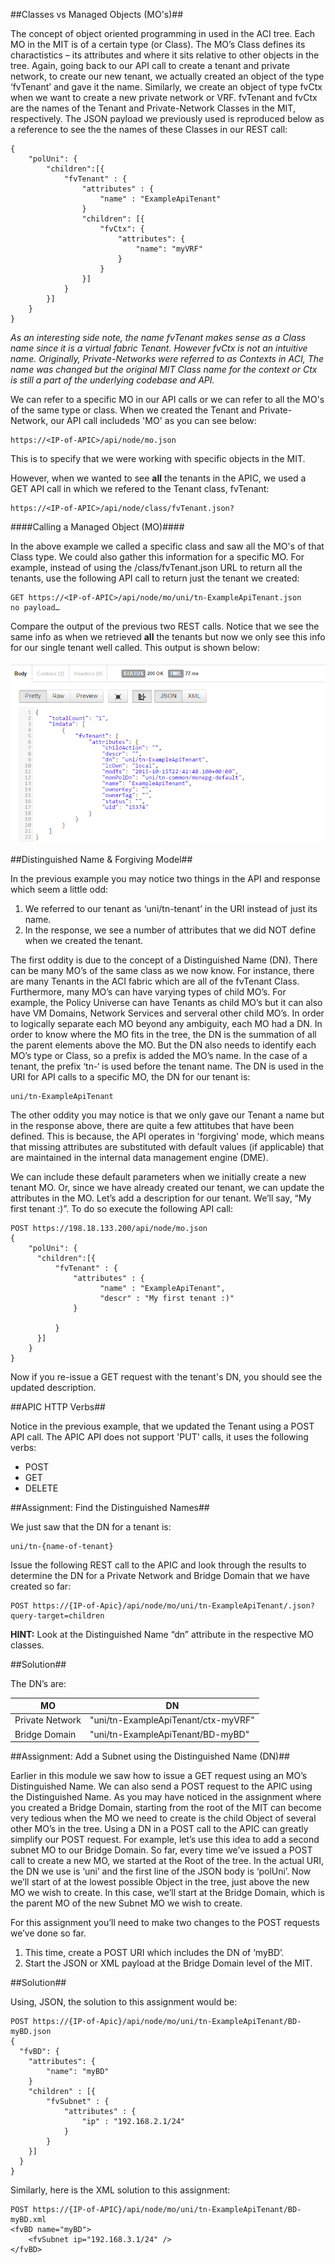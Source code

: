 ##Classes vs Managed Objects (MO's)##

The concept of object oriented programming in used in the ACI tree. Each MO in the MIT is of a certain type (or Class).  The MO’s Class defines its charactistics – its attributes and where it sits relative to other objects in the tree.  Again, going back to our API call to create a tenant and private network, to create our new tenant, we actually created an object of the type ‘fvTenant’ and gave it the name.  Similarly, we create an object of type fvCtx when we want to create a new private network or VRF.  fvTenant and fvCtx are the names of the Tenant and Private-Network Classes in the MIT, respectively.  The JSON payload we previously used is reproduced below as a reference to see the the names of these Classes in our REST call:

```
{
	"polUni": {
      	"children":[{
          	"fvTenant" : {
              	"attributes" : {
                  	"name" : "ExampleApiTenant"
              	}
              	"children": [{
              		"fvCtx": {
                        "attributes": {
                            "name": "myVRF"
                        }
                    }
              	}]
          	}
      	}]
	}
}
```

*As an interesting side note, the name fvTenant makes sense as a Class name since it is a virtual fabric Tenant. However fvCtx is not an intuitive name.  Originally, Private-Networks were referred to as Contexts in ACI, The name was changed but the original MIT Class name for the context or Ctx is still a part of the underlying codebase and API.*

We can refer to a specific MO in our API calls or we can refer to all the MO's of the same type or class. When we created the Tenant and Private-Network, our API call includeds 'MO' as you can see below:

```
https://<IP-of-APIC>/api/node/mo.json
```

This is to specify that we were working with specific objects in the MIT.

However, when we wanted to see **all** the tenants in the APIC, we used a GET API call in which we refered to the Tenant class, fvTenant:

```
https://<IP-of-APIC>/api/node/class/fvTenant.json?
```  

####Calling a Managed Object (MO)####

In the above example we called a specific class and saw all the MO's of that Class type.  We could also gather this information for a specific MO. For example, instead of using the /class/fvTenant.json URL to return all the tenants, use the following API call to return just the tenant we created:

```
GET https://<IP-of-APIC>/api/node/mo/uni/tn-ExampleApiTenant.json
no payload…
```


Compare the output of the previous two REST calls. Notice that we see the same info as when we retrieved **all** the tenants but now we only see this info for our single tenant well called.  This output is shown below:

![Single Tenant Return](https://github.com/bgosselin/ACI-Learning-Modules/blob/master/Foundation/Module%202%20-%20API%20Overview/Content/tenantAPIReturn.png)

##Distinguished Name & Forgiving Model##

In the previous example you may notice two things in the API and response which seem a little odd:
1. We referred to our tenant as ‘uni/tn-tenant’ in the URI instead of just its name.
2. In the response, we see a number of attributes that we did NOT define when we created the tenant.

The first oddity is due to the concept of a Distinguished Name (DN).  There can be many MO’s of the same class as we now know. For instance, there are many Tenants in the ACI fabric which are all of the fvTenant Class.  Furthermore, many MO’s can have varying types of child MO’s. For example, the Policy Universe can have Tenants as child MO’s but it can also have VM Domains, Network Services and serveral other child MO’s. In order to logically separate each MO beyond any ambiguity, each MO had a DN.  In order to know where the MO fits in the tree, the DN is the summation of all the parent elements above the MO.  But the DN also needs to identify each MO’s type or Class, so a prefix is added the MO’s name.  In the case of a tenant, the prefix ‘tn-‘ is used before the tenant name. The DN is used in the URI for API calls to a specific MO, the DN for our tenant is:

```
uni/tn-ExampleApiTenant
```

The other oddity you may notice is that we only gave our Tenant a name but in the response above, there are quite a few attitubes that have been defined.  This is because, the API operates in 'forgiving' mode, which means that missing attributes are substituted with default values (if applicable) that are maintained in the internal data management engine (DME).

We can include these default parameters when we initially create a new tenant MO.  Or, since we have already created our tenant, we can update the attributes in the MO. Let’s add a description for our tenant.  We’ll say, “My first tenant :)”.  To do so execute the following API call:

```
POST https://198.18.133.200/api/node/mo.json
{
	"polUni": {
      "children":[{
          "fvTenant" : {
              "attributes" : {
                  	"name" : "ExampleApiTenant",
                    "descr" : "My first tenant :)"
              }
              
          }
      }]
	}
} 
```

Now if you re-issue a GET request with the tenant's DN, you should see the updated description.

##APIC HTTP Verbs##

Notice in the previous example, that we updated the Tenant using a POST API call.  The APIC API does not support 'PUT' calls, it uses the following verbs:
- POST
- GET
- DELETE

##Assignment: Find the Distinguished Names##

We just saw that the DN for a tenant is:

```
uni/tn-{name-of-tenant}
```

Issue the following REST call to the APIC and look through the results to determine the DN for a Private Network and Bridge Domain that we have created so far:

```
POST https://{IP-of-Apic}/api/node/mo/uni/tn-ExampleApiTenant/.json?query-target=children
```

**HINT:** Look at the Distinguished Name “dn” attribute in the respective MO classes.

##Solution##

The DN’s are:

MO | DN |
---| ---
Private Network | "uni/tn-ExampleApiTenant/ctx-myVRF"
Bridge Domain | "uni/tn-ExampleApiTenant/BD-myBD"

##Assignment: Add a Subnet using the Distinguished Name (DN)##

Earlier in this module we saw how to issue a GET request using an MO’s Distinguished Name.  We can also send a POST request to the APIC using the Distinguished Name.  As you may have noticed in the assignment where you created a Bridge Domain, starting from the root of the MIT can become very tedious when the MO we need to create is the child Object of several other MO’s in the tree.  Using a DN in a POST call to the APIC can greatly simplify our POST request. For example, let’s use this idea to add a second subnet MO to our Bridge Domain.  So far, every time we’ve issued a POST call to create a new MO, we started at the Root of the tree. In the actual URI, the DN we use is ‘uni’ and the first line of the JSON body is ‘polUni’. Now we’ll start of at the lowest possible Object in the tree, just above the new MO we wish to create.  In this case, we’ll start at the Bridge Domain, which is the parent MO of the new Subnet MO we wish to create.

For this assignment you’ll need to make two changes to the POST requests we’ve done so far.

1.	This time, create a POST URI which includes the DN of ‘myBD’.
2.	Start the JSON or XML payload at the Bridge Domain level of the MIT.

##Solution##

Using, JSON, the solution to this assignment would be:

```
POST https://{IP-of-Apic}/api/node/mo/uni/tn-ExampleApiTenant/BD-myBD.json
{ 
  "fvBD": {
  	"attributes": {
  		"name": "myBD"
  	}
  	"children" : [{
  		"fvSubnet" : {
  			"attributes" : {
  				"ip" : "192.168.2.1/24"
  			}
  		}  
  	}]
  }
}
```

Similarly, here is the XML solution to this assignment:

```
POST https://{IP-of-APIC}/api/node/mo/uni/tn-ExampleApiTenant/BD-myBD.xml 
<fvBD name="myBD">
	<fvSubnet ip="192.168.3.1/24" />
</fvBD>
```
